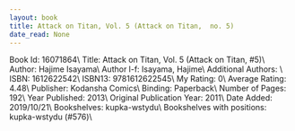 ```yaml
---
layout: book
title: Attack on Titan, Vol. 5 (Attack on Titan,  no. 5)
date_read: None
---
```


Book Id: 16071864\ 
Title: Attack on Titan, Vol. 5 (Attack on Titan, #5)\ 
Author: Hajime Isayama\ 
Author l-f: Isayama, Hajime\ 
Additional Authors: \ 
ISBN: 1612622542\ 
ISBN13: 9781612622545\ 
My Rating: 0\ 
Average Rating: 4.48\ 
Publisher: Kodansha Comics\ 
Binding: Paperback\ 
Number of Pages: 192\ 
Year Published: 2013\ 
Original Publication Year: 2011\ 
Date Added: 2019/10/21\ 
Bookshelves: kupka-wstydu\ 
Bookshelves with positions: kupka-wstydu (#576)\ 

